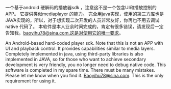 一个基于android 硬解码的播放器sdk ，注意这不是一个包含UI和播放控制的APP。
它提供类似mediaplayer 的能力。
完全用java实现，使用的第三方库也是JAVA实现的，所以，对于想实现二次开发的人员非常友好，你再也不用去调试native 代码了。
本软件是本人业余时间完成的，肯定有很多错误，请发现后一定告知我。baoyihu78@sina.com.这是对使用它的唯一要求。

An Android-based hard-coded player sdk. Note that this is not an APP with UI and playback control.
It provides capabilities similar to media layers.
Completely implemented in java, using third-party libraries is also implemented in JAVA, so for those who want to achieve secondary development is very friendly, you no longer need to debug native code.
This software is completed in my spare time. There must be many mistakes. Please let me know when you find it. Baoyihu78@sina.com. This is the only requirement for using it.
